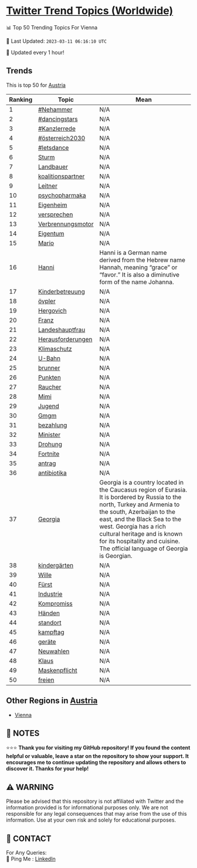 [Twitter Trend Topics (Worldwide)](https://github.com/ErcinDedeoglu/Twitter-Trend-Topics)
==========


📊 Top 50 Trending Topics For Vienna

📆 Last Updated: `2023-03-11 06:16:10 UTC`

🔧 Updated every 1 hour!


## Trends

This is top 50 for [Austria](</Austria>)

| Ranking | Topic | Mean |
| ------- | ------------ | ------------ |
| 1 | [#Nehammer](http://twitter.com/search?q=%23Nehammer) | N/A |
| 2 | [#dancingstars](http://twitter.com/search?q=%23dancingstars) | N/A |
| 3 | [#Kanzlerrede](http://twitter.com/search?q=%23Kanzlerrede) | N/A |
| 4 | [#österreich2030](http://twitter.com/search?q=%23%c3%b6sterreich2030) | N/A |
| 5 | [#letsdance](http://twitter.com/search?q=%23letsdance) | N/A |
| 6 | [Sturm](http://twitter.com/search?q=Sturm) | N/A |
| 7 | [Landbauer](http://twitter.com/search?q=Landbauer) | N/A |
| 8 | [koalitionspartner](http://twitter.com/search?q=koalitionspartner) | N/A |
| 9 | [Leitner](http://twitter.com/search?q=Leitner) | N/A |
| 10 | [psychopharmaka](http://twitter.com/search?q=psychopharmaka) | N/A |
| 11 | [Eigenheim](http://twitter.com/search?q=Eigenheim) | N/A |
| 12 | [versprechen](http://twitter.com/search?q=versprechen) | N/A |
| 13 | [Verbrennungsmotor](http://twitter.com/search?q=Verbrennungsmotor) | N/A |
| 14 | [Eigentum](http://twitter.com/search?q=Eigentum) | N/A |
| 15 | [Mario](http://twitter.com/search?q=Mario) | N/A |
| 16 | [Hanni](http://twitter.com/search?q=Hanni) | Hanni is a German name derived from the Hebrew name Hannah, meaning “grace” or “favor.” It is also a diminutive form of the name Johanna. |
| 17 | [Kinderbetreuung](http://twitter.com/search?q=Kinderbetreuung) | N/A |
| 18 | [övpler](http://twitter.com/search?q=%c3%b6vpler) | N/A |
| 19 | [Hergovich](http://twitter.com/search?q=Hergovich) | N/A |
| 20 | [Franz](http://twitter.com/search?q=Franz) | N/A |
| 21 | [Landeshauptfrau](http://twitter.com/search?q=Landeshauptfrau) | N/A |
| 22 | [Herausforderungen](http://twitter.com/search?q=Herausforderungen) | N/A |
| 23 | [Klimaschutz](http://twitter.com/search?q=Klimaschutz) | N/A |
| 24 | [U-Bahn](http://twitter.com/search?q=U-Bahn) | N/A |
| 25 | [brunner](http://twitter.com/search?q=brunner) | N/A |
| 26 | [Punkten](http://twitter.com/search?q=Punkten) | N/A |
| 27 | [Raucher](http://twitter.com/search?q=Raucher) | N/A |
| 28 | [Mimi](http://twitter.com/search?q=Mimi) | N/A |
| 29 | [Jugend](http://twitter.com/search?q=Jugend) | N/A |
| 30 | [Gmgm](http://twitter.com/search?q=Gmgm) | N/A |
| 31 | [bezahlung](http://twitter.com/search?q=bezahlung) | N/A |
| 32 | [Minister](http://twitter.com/search?q=Minister) | N/A |
| 33 | [Drohung](http://twitter.com/search?q=Drohung) | N/A |
| 34 | [Fortnite](http://twitter.com/search?q=Fortnite) | N/A |
| 35 | [antrag](http://twitter.com/search?q=antrag) | N/A |
| 36 | [antibiotika](http://twitter.com/search?q=antibiotika) | N/A |
| 37 | [Georgia](http://twitter.com/search?q=Georgia) | Georgia is a country located in the Caucasus region of Eurasia. It is bordered by Russia to the north, Turkey and Armenia to the south, Azerbaijan to the east, and the Black Sea to the west. Georgia has a rich cultural heritage and is known for its hospitality and cuisine. The official language of Georgia is Georgian. |
| 38 | [kindergärten](http://twitter.com/search?q=kinderg%c3%a4rten) | N/A |
| 39 | [Wille](http://twitter.com/search?q=Wille) | N/A |
| 40 | [Fürst](http://twitter.com/search?q=F%c3%bcrst) | N/A |
| 41 | [Industrie](http://twitter.com/search?q=Industrie) | N/A |
| 42 | [Kompromiss](http://twitter.com/search?q=Kompromiss) | N/A |
| 43 | [Händen](http://twitter.com/search?q=H%c3%a4nden) | N/A |
| 44 | [standort](http://twitter.com/search?q=standort) | N/A |
| 45 | [kampftag](http://twitter.com/search?q=kampftag) | N/A |
| 46 | [geräte](http://twitter.com/search?q=ger%c3%a4te) | N/A |
| 47 | [Neuwahlen](http://twitter.com/search?q=Neuwahlen) | N/A |
| 48 | [Klaus](http://twitter.com/search?q=Klaus) | N/A |
| 49 | [Maskenpflicht](http://twitter.com/search?q=Maskenpflicht) | N/A |
| 50 | [freien](http://twitter.com/search?q=freien) | N/A |



## Other Regions in [Austria](</Austria>)

* [Vienna](</Austria/Vienna.md>)



## 📝 NOTES

⭐⭐⭐ **Thank you for visiting my GitHub repository! If you found the content helpful or valuable, leave a star on the repository to show your support. It encourages me to continue updating the repository and allows others to discover it. Thanks for your help!**


## ⚠️ WARNING

Please be advised that this repository is not affiliated with Twitter and the information provided is for informational purposes only. We are not responsible for any legal consequences that may arise from the use of this information. Use at your own risk and solely for educational purposes.


## 📨 CONTACT

 For Any Queries:  
            🏓 Ping Me : [LinkedIn](https://www.linkedin.com/in/ercindedeoglu/)
